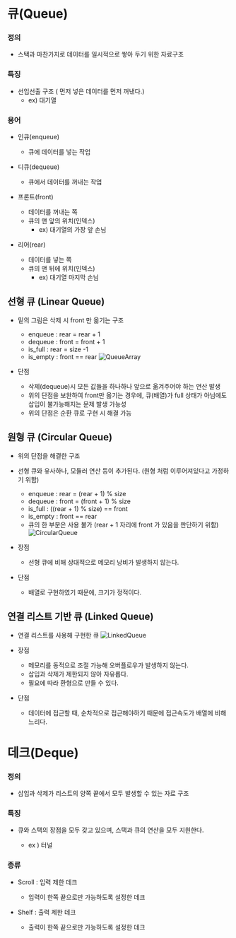 # 큐(Queue)


### 정의

- 스택과 마찬가지로 데이터를 일시적으로 쌓아 두기 위한 자료구조

### 특징

- 선입선출 구조 ( 먼저 넣은 데이터를 먼저 꺼낸다.)
  - ex) 대기열

### 용어

- 인큐(enqueue) 
  - 큐에 데이터를 넣는 작업
 
- 디큐(dequeue)
  - 큐에서 데이터를 꺼내는 작업

- 프론트(front) 
  - 데이터를 꺼내는 쪽
  - 큐의 맨 앞의 위치(인덱스)
    - ex) 대기열의 가장 앞 손님
 
- 리어(rear)
  - 데이터를 넣는 쪽
  - 큐의 맨 뒤에 위치(인덱스)
    - ex) 대기열 마지막 손님

## 선형 큐 (Linear Queue)
  - 밑의 그림은 삭제 시 front 만 옮기는 구조
    - enqueue : rear = rear + 1
    - dequeue : front = front + 1
    - is_full : rear = size -1
    - is_empty : front == rear
![QueueArray](https://user-images.githubusercontent.com/88774925/204083365-1360ffc3-020e-4d35-91d8-ce9616375e72.jpg)

  - 단점
    - 삭제(dequeue)시 모든 값들을 하나하나 앞으로 옮겨주어야 하는 연산 발생
    - 위의 단점을 보완하여 front만 옮기는 경우에, 큐(배열)가 full 상태가 아님에도 삽입이 불가능해지는 문제 발생 가능성
    - 위의 단점은 순환 큐로 구현 시 해결 가능  
    

## 원형 큐 (Circular Queue)
  - 위의 단점을 해결한 구조
  - 선형 큐와 유사하나, 모듈러 연산 등이 추가된다. (원형 처럼 이루어져있다고 가정하기 위함)
    - enqueue : rear = (rear + 1) % size
    - dequeue : front = (front + 1) % size 
    - is_full : ((rear + 1) % size) == front
    - is_empty : front == rear
    - 큐의 한 부분은 사용 불가 (rear + 1 자리에 front 가 있음을 판단하기 위함)
![CircularQueue](https://user-images.githubusercontent.com/88774925/204096370-8ca1d47b-f261-4469-8b5d-0ce514da4659.jpg)


  - 장점
    - 선형 큐에 비해 상대적으로 메모리 낭비가 발생하지 않는다.
  
  - 단점
    - 배열로 구현하였기 때문에, 크기가 정적이다.

## 연결 리스트 기반 큐 (Linked Queue)
  - 연결 리스트를 사용해 구현한 큐
![LinkedQueue](https://velog.velcdn.com/images/belper6/post/980d5f25-a1c3-4bc1-b4ef-0da4b231ada3/image.png)

  - 장점
    - 메모리를 동적으로 조절 가능해 오버플로우가 발생하지 않는다.
    - 삽입과 삭제가 제한되지 않아 자유롭다.
    - 필요에 따라 환형으로 만들 수 있다.
  
  - 단점
    - 데이터에 접근할 때, 순차적으로 접근해야하기 때문에 접근속도가 배열에 비해 느리다.

#

# 데크(Deque)

### 정의

 - 삽입과 삭제가 리스트의 양쪽 끝에서 모두 발생할 수 있는 자료 구조

### 특징

 - 큐와 스택의 장점을 모두 갖고 있으며, 스택과 큐의 연산을 모두 지원한다.
 
    - ex ) 터널
 
### 종류

 - Scroll : 입력 제한 데크
 
    - 입력이 한쪽 끝으로만 가능하도록 설정한 데크
  
 - Shelf : 출력 제한 데크
 
    - 출력이 한쪽 끝으로만 가능하도록 설정한 데크
